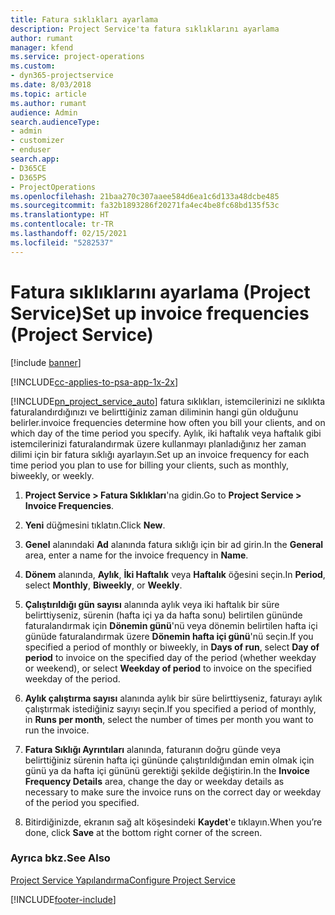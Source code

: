 ```yaml
---
title: Fatura sıklıkları ayarlama
description: Project Service'ta fatura sıklıklarını ayarlama
author: rumant
manager: kfend
ms.service: project-operations
ms.custom:
- dyn365-projectservice
ms.date: 8/03/2018
ms.topic: article
ms.author: rumant
audience: Admin
search.audienceType:
- admin
- customizer
- enduser
search.app:
- D365CE
- D365PS
- ProjectOperations
ms.openlocfilehash: 21baa270c307aaee584d6ea1c6d133a48dcbe485
ms.sourcegitcommit: fa32b1893286f20271fa4ec4be8fc68bd135f53c
ms.translationtype: HT
ms.contentlocale: tr-TR
ms.lasthandoff: 02/15/2021
ms.locfileid: "5282537"
---
```

# <a name="set-up-invoice-frequencies-project-service"></a><span data-ttu-id="91902-103">Fatura sıklıklarını ayarlama (Project Service)</span><span class="sxs-lookup"><span data-stu-id="91902-103">Set up invoice frequencies (Project Service)</span></span>

[!include [banner](../includes/psa-now-project-operations.md)]

[!INCLUDE[cc-applies-to-psa-app-1x-2x](../includes/cc-applies-to-psa-app-1x-2x.md)]

[!INCLUDE[pn_project_service_auto](../includes/pn-project-service-auto.md)] <span data-ttu-id="91902-104">fatura sıklıkları, istemcilerinizi ne sıklıkta faturalandırdığınızı ve belirttiğiniz zaman diliminin hangi gün olduğunu belirler.</span><span class="sxs-lookup"><span data-stu-id="91902-104">invoice frequencies determine how often you bill your clients, and on which day of the time period you specify.</span></span> <span data-ttu-id="91902-105">Aylık, iki haftalık veya haftalık gibi istemcilerinizi faturalandırmak üzere kullanmayı planladığınız her zaman dilimi için bir fatura sıklığı ayarlayın.</span><span class="sxs-lookup"><span data-stu-id="91902-105">Set up an invoice frequency for each time period you plan to use for billing your clients, such as monthly, biweekly, or weekly.</span></span>  
  
1.  <span data-ttu-id="91902-106">**Project Service > Fatura Sıklıkları**'na gidin.</span><span class="sxs-lookup"><span data-stu-id="91902-106">Go to **Project Service > Invoice Frequencies**.</span></span>  
  
2.  <span data-ttu-id="91902-107">**Yeni** düğmesini tıklatın.</span><span class="sxs-lookup"><span data-stu-id="91902-107">Click **New**.</span></span>  
  
3.  <span data-ttu-id="91902-108">**Genel** alanındaki **Ad** alanında fatura sıklığı için bir ad girin.</span><span class="sxs-lookup"><span data-stu-id="91902-108">In the **General** area, enter a name for the invoice frequency in **Name**.</span></span>  
  
4.  <span data-ttu-id="91902-109">**Dönem** alanında, **Aylık**, **İki Haftalık** veya **Haftalık** öğesini seçin.</span><span class="sxs-lookup"><span data-stu-id="91902-109">In **Period**, select **Monthly**, **Biweekly**, or **Weekly**.</span></span>  
  
5.  <span data-ttu-id="91902-110">**Çalıştırıldığı gün sayısı** alanında aylık veya iki haftalık bir süre belirttiyseniz, sürenin (hafta içi ya da hafta sonu) belirtilen gününde faturalandırmak için **Dönemin günü**'nü veya dönemin belirtilen hafta içi günüde faturalandırmak üzere **Dönemin hafta içi günü**'nü seçin.</span><span class="sxs-lookup"><span data-stu-id="91902-110">If you specified a period of monthly or biweekly, in **Days of run**, select **Day of period** to invoice on the specified day of the period (whether weekday or weekend), or select **Weekday of period** to invoice on the specified weekday of the period.</span></span>  
  
6.  <span data-ttu-id="91902-111">**Aylık çalıştırma sayısı** alanında aylık bir süre belirttiyseniz, faturayı aylık çalıştırmak istediğiniz sayıyı seçin.</span><span class="sxs-lookup"><span data-stu-id="91902-111">If you specified a period of monthly, in **Runs per month**, select the number of times per month you want to run the invoice.</span></span>  
  
7.  <span data-ttu-id="91902-112">**Fatura Sıklığı Ayrıntıları** alanında, faturanın doğru günde veya belirttiğiniz sürenin hafta içi gününde çalıştırıldığından emin olmak için günü ya da hafta içi gününü gerektiği şekilde değiştirin.</span><span class="sxs-lookup"><span data-stu-id="91902-112">In the **Invoice Frequency Details** area, change the day or weekday details as necessary to make sure the invoice runs on the correct day or weekday of the period you specified.</span></span>  
  
8.  <span data-ttu-id="91902-113">Bitirdiğinizde, ekranın sağ alt köşesindeki **Kaydet**'e tıklayın.</span><span class="sxs-lookup"><span data-stu-id="91902-113">When you’re done, click **Save** at the bottom right corner of the screen.</span></span>  
  
### <a name="see-also"></a><span data-ttu-id="91902-114">Ayrıca bkz.</span><span class="sxs-lookup"><span data-stu-id="91902-114">See Also</span></span>  
 [<span data-ttu-id="91902-115">Project Service Yapılandırma</span><span class="sxs-lookup"><span data-stu-id="91902-115">Configure Project Service</span></span>](../psa/configure.md)


[!INCLUDE[footer-include](../includes/footer-banner.md)]